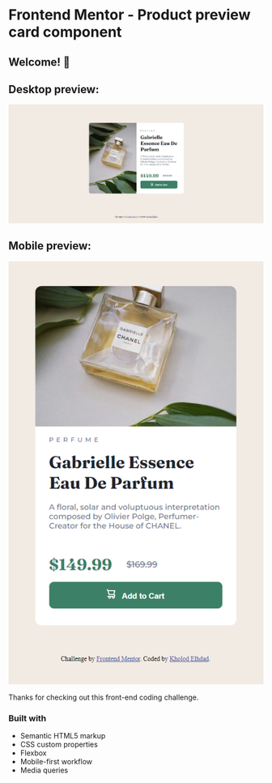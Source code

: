 # Frontend Mentor - Product preview card component

## Welcome! 👋
## Desktop preview:

![Design preview for the Product preview card component coding challenge](design/screenshootdesktop.PNG)

## Mobile preview:

![Design preview for the Product preview card component coding challenge](design/screenshootmobile.PNG)

Thanks for checking out this front-end coding challenge.

### Built with

- Semantic HTML5 markup
- CSS custom properties
- Flexbox
- Mobile-first workflow 
- Media queries

